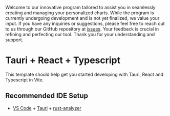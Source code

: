 
Welcome to our innovative program tailored to assist you in seamlessly creating and managing your personalized charts. While the program is currently undergoing development and is not yet finalized, we value your input. If you have any inquiries or suggestions, please feel free to reach out to us through our GitHub repository at [issues](https://github.com/jigonzalez930209/graf-v2/issues). Your feedback is crucial in refining and perfecting our tool. Thank you for your understanding and support.


# Tauri + React + Typescript

This template should help get you started developing with Tauri, React and Typescript in Vite.

## Recommended IDE Setup

- [VS Code](https://code.visualstudio.com/) + [Tauri](https://marketplace.visualstudio.com/items?itemName=tauri-apps.tauri-vscode) + [rust-analyzer](https://marketplace.visualstudio.com/items?itemName=rust-lang.rust-analyzer)
